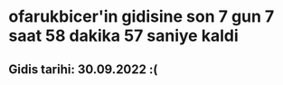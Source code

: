 # ofarukbicer'in gidisine son 7 gun 7 saat 58 dakika 57 saniye kaldi

## Gidis tarihi: 30.09.2022 :(